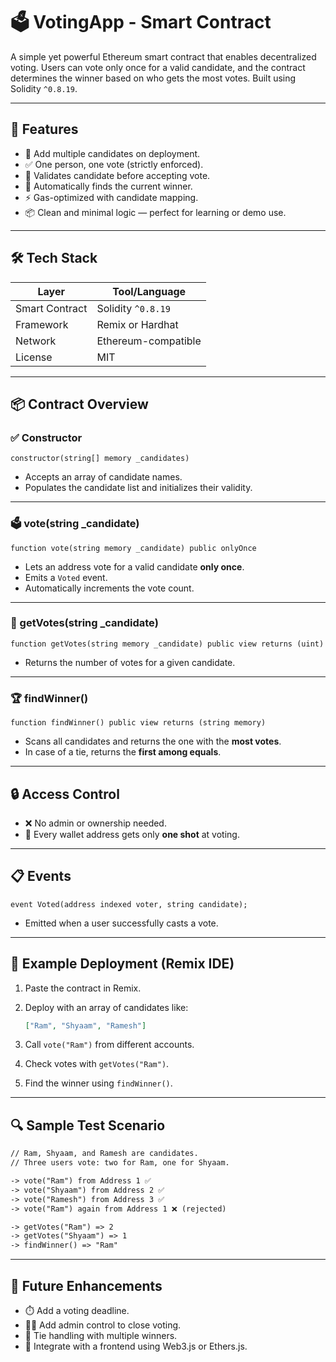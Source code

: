 # 🗳️ VotingApp - Smart Contract

A simple yet powerful Ethereum smart contract that enables decentralized voting. Users can vote only once for a valid candidate, and the contract determines the winner based on who gets the most votes. Built using Solidity `^0.8.19`.

---

## 🚀 Features

- 🧾 Add multiple candidates on deployment.
- ✅ One person, one vote (strictly enforced).
- 🔐 Validates candidate before accepting vote.
- 🧠 Automatically finds the current winner.
- ⚡ Gas-optimized with candidate mapping.
- 📦 Clean and minimal logic — perfect for learning or demo use.

---

## 🛠️ Tech Stack

| Layer          | Tool/Language        |
|----------------|----------------------|
| Smart Contract | Solidity `^0.8.19`   |
| Framework      | Remix or Hardhat     |
| Network        | Ethereum-compatible  |
| License        | MIT                  |

---

## 📦 Contract Overview

### ✅ Constructor

```solidity
constructor(string[] memory _candidates)
```

- Accepts an array of candidate names.
- Populates the candidate list and initializes their validity.

---

### 🗳️ vote(string _candidate)

```solidity
function vote(string memory _candidate) public onlyOnce
```

- Lets an address vote for a valid candidate **only once**.
- Emits a `Voted` event.
- Automatically increments the vote count.

---

### 🔎 getVotes(string _candidate)

```solidity
function getVotes(string memory _candidate) public view returns (uint)
```

- Returns the number of votes for a given candidate.

---

### 🏆 findWinner()

```solidity
function findWinner() public view returns (string memory)
```

- Scans all candidates and returns the one with the **most votes**.
- In case of a tie, returns the **first among equals**.

---

## 🔒 Access Control

- ❌ No admin or ownership needed.
- 🧍 Every wallet address gets only **one shot** at voting.

---

## 📋 Events

```solidity
event Voted(address indexed voter, string candidate);
```

- Emitted when a user successfully casts a vote.

---

## 📂 Example Deployment (Remix IDE)

1. Paste the contract in Remix.
2. Deploy with an array of candidates like:

   ```json
   ["Ram", "Shyaam", "Ramesh"]
   ```

3. Call `vote("Ram")` from different accounts.
4. Check votes with `getVotes("Ram")`.
5. Find the winner using `findWinner()`.

---

## 🔍 Sample Test Scenario

```txt
// Ram, Shyaam, and Ramesh are candidates.
// Three users vote: two for Ram, one for Shyaam.

-> vote("Ram") from Address 1 ✅
-> vote("Shyaam") from Address 2 ✅
-> vote("Ramesh") from Address 3 ✅
-> vote("Ram") again from Address 1 ❌ (rejected)

-> getVotes("Ram") => 2
-> getVotes("Shyaam") => 1
-> findWinner() => "Ram"
```

---

## 🧠 Future Enhancements

- ⏱️ Add a voting deadline.
- 🧑‍⚖️ Add admin control to close voting.
- 🤝 Tie handling with multiple winners.
- 🔐 Integrate with a frontend using Web3.js or Ethers.js.




